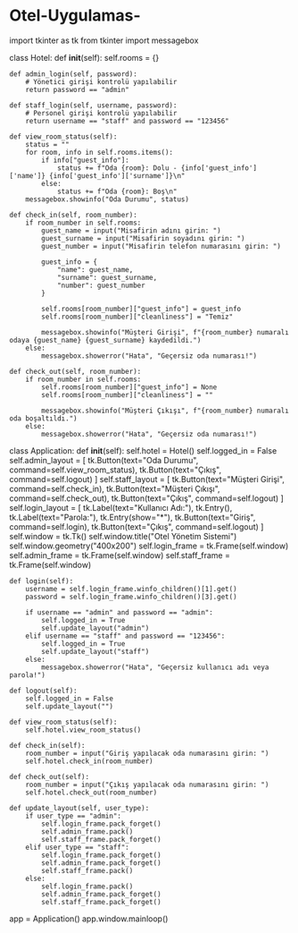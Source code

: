 # Otel-Uygulamas-
import tkinter as tk
from tkinter import messagebox

class Hotel:
    def __init__(self):
        self.rooms = {}

    def admin_login(self, password):
        # Yönetici girişi kontrolü yapılabilir
        return password == "admin"

    def staff_login(self, username, password):
        # Personel girişi kontrolü yapılabilir
        return username == "staff" and password == "123456"

    def view_room_status(self):
        status = ""
        for room, info in self.rooms.items():
            if info["guest_info"]:
                status += f"Oda {room}: Dolu - {info['guest_info']['name']} {info['guest_info']['surname']}\n"
            else:
                status += f"Oda {room}: Boş\n"
        messagebox.showinfo("Oda Durumu", status)

    def check_in(self, room_number):
        if room_number in self.rooms:
            guest_name = input("Misafirin adını girin: ")
            guest_surname = input("Misafirin soyadını girin: ")
            guest_number = input("Misafirin telefon numarasını girin: ")

            guest_info = {
                "name": guest_name,
                "surname": guest_surname,
                "number": guest_number
            }

            self.rooms[room_number]["guest_info"] = guest_info
            self.rooms[room_number]["cleanliness"] = "Temiz"

            messagebox.showinfo("Müşteri Girişi", f"{room_number} numaralı odaya {guest_name} {guest_surname} kaydedildi.")
        else:
            messagebox.showerror("Hata", "Geçersiz oda numarası!")

    def check_out(self, room_number):
        if room_number in self.rooms:
            self.rooms[room_number]["guest_info"] = None
            self.rooms[room_number]["cleanliness"] = ""

            messagebox.showinfo("Müşteri Çıkışı", f"{room_number} numaralı oda boşaltıldı.")
        else:
            messagebox.showerror("Hata", "Geçersiz oda numarası!")

class Application:
    def __init__(self):
        self.hotel = Hotel()
        self.logged_in = False
        self.admin_layout = [
            tk.Button(text="Oda Durumu", command=self.view_room_status),
            tk.Button(text="Çıkış", command=self.logout)
        ]
        self.staff_layout = [
            tk.Button(text="Müşteri Girişi", command=self.check_in),
            tk.Button(text="Müşteri Çıkışı", command=self.check_out),
            tk.Button(text="Çıkış", command=self.logout)
        ]
        self.login_layout = [
            tk.Label(text="Kullanıcı Adı:"),
            tk.Entry(),
            tk.Label(text="Parola:"),
            tk.Entry(show="*"),
            tk.Button(text="Giriş", command=self.login),
            tk.Button(text="Çıkış", command=self.logout)
        ]
        self.window = tk.Tk()
        self.window.title("Otel Yönetim Sistemi")
        self.window.geometry("400x200")
        self.login_frame = tk.Frame(self.window)
        self.admin_frame = tk.Frame(self.window)
        self.staff_frame = tk.Frame(self.window)

    def login(self):
        username = self.login_frame.winfo_children()[1].get()
        password = self.login_frame.winfo_children()[3].get()

        if username == "admin" and password == "admin":
            self.logged_in = True
            self.update_layout("admin")
        elif username == "staff" and password == "123456":
            self.logged_in = True
            self.update_layout("staff")
        else:
            messagebox.showerror("Hata", "Geçersiz kullanıcı adı veya parola!")

    def logout(self):
        self.logged_in = False
        self.update_layout("")

    def view_room_status(self):
        self.hotel.view_room_status()

    def check_in(self):
        room_number = input("Giriş yapılacak oda numarasını girin: ")
        self.hotel.check_in(room_number)

    def check_out(self):
        room_number = input("Çıkış yapılacak oda numarasını girin: ")
        self.hotel.check_out(room_number)

    def update_layout(self, user_type):
        if user_type == "admin":
            self.login_frame.pack_forget()
            self.admin_frame.pack()
            self.staff_frame.pack_forget()
        elif user_type == "staff":
            self.login_frame.pack_forget()
            self.admin_frame.pack_forget()
            self.staff_frame.pack()
        else:
            self.login_frame.pack()
            self.admin_frame.pack_forget()
            self.staff_frame.pack_forget()

app = Application()
app.window.mainloop()